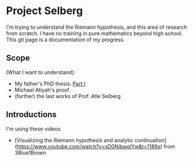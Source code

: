 # Project Selberg

I'm trying to understand the Riemann hypothesis, and this area of research from scratch. I have no training in pure mathematics beyond high school. This git page is a documentation of my progress.

## Scope
(What I want to understand):
- My father's PhD thesis: [Part I](http://www.math.sjsu.edu/~goldston/Tsang1.pdf)
- Michael Atiyah's proof
- (further) the last works of Prof. Atle Selberg

## Introductions
I'm using these videos
- [Visualizing the Riemann hypothesis and analytic continuation] (https://www.youtube.com/watch?v=sD0NjbwqlYw&t=1189s) from 3Blue1Brown

